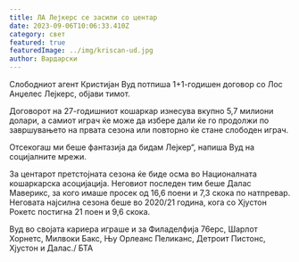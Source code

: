 ```yaml
---
title: ЛА Лејкерс се засили со центар
date: 2023-09-06T10:06:33.410Z
category: свет
featured: true
featuredImage: ../img/kriscan-ud.jpg
author: Вардарски
---
```

Слободниот агент Кристијан Вуд потпиша 1+1-годишен договор со Лос Анџелес Лејкерс, објави тимот.

Договорот на 27-годишниот кошаркар изнесува вкупно 5,7 милиони долари, а самиот играч ќе може да избере дали ќе го продолжи по завршувањето на првата сезона или повторно ќе стане слободен играч.

Отсекогаш ми беше фантазија да бидам Лејкер“, напиша Вуд на социјалните мрежи.

За центарот претстојната сезона ќе биде осма во Националната кошаркарска асоцијација. Неговиот последен тим беше Далас Маверикс, за кого имаше просек од 16,6 поени и 7,3 скока по натпревар. Неговата најсилна сезона беше во 2020/21 година, кога со Хјустон Рокетс постигна 21 поен и 9,6 скока.

Вуд во својата кариера играше и за Филаделфија 76ерс, Шарлот Хорнетс, Милвоки Бакс, Њу Орлеанс Пеликанс, Детроит Пистонс, Хјустон и Далас./ БТА
